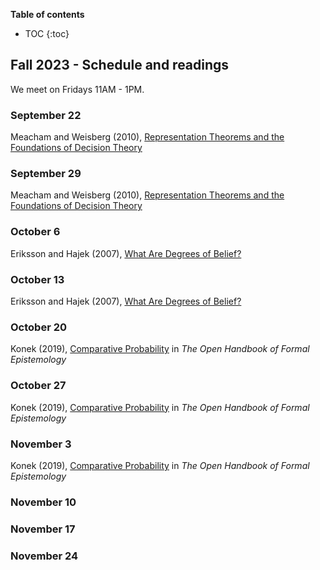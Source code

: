 **Table of contents** 
* TOC
{:toc}

## Fall 2023 - Schedule and readings

We meet on Fridays 11AM - 1PM. 

### September 22

Meacham and  Weisberg (2010), [Representation Theorems and the Foundations of
Decision Theory](https://drive.google.com/file/d/11ovOEKqHQ2MgLIUZzwi1ZtQUi2eo1n7l/view?usp=sharing
)

### September 29

Meacham and  Weisberg (2010), [Representation Theorems and the Foundations of
Decision Theory](https://drive.google.com/file/d/11ovOEKqHQ2MgLIUZzwi1ZtQUi2eo1n7l/view?usp=sharing
)

### October 6

Eriksson and Hajek (2007), [What Are Degrees of Belief?](https://link.springer.com/content/pdf/10.1007/s11225-007-9059-4.pdf
)

### October 13

Eriksson and Hajek (2007), [What Are Degrees of Belief?](https://link.springer.com/content/pdf/10.1007/s11225-007-9059-4.pdf
)

### October 20

Konek (2019), [Comparative Probability](https://philarchive.org/archive/KONCP) in *The Open Handbook of Formal Epistemology*

### October 27

Konek (2019), [Comparative Probability](https://philarchive.org/archive/KONCP) in *The Open Handbook of Formal Epistemology*


### November 3

Konek (2019), [Comparative Probability](https://philarchive.org/archive/KONCP) in *The Open Handbook of Formal Epistemology*


### November 10

### November 17

### November 24


